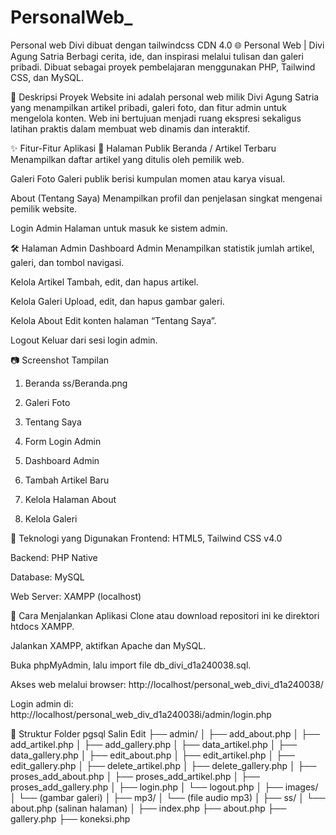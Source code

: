 # PersonalWeb_
Personal web Divi dibuat dengan tailwindcss CDN 4.0
🌐 Personal Web | Divi Agung Satria
Berbagi cerita, ide, dan inspirasi melalui tulisan dan galeri pribadi.
Dibuat sebagai proyek pembelajaran menggunakan PHP, Tailwind CSS, dan MySQL.

📌 Deskripsi Proyek
Website ini adalah personal web milik Divi Agung Satria yang menampilkan artikel pribadi, galeri foto, dan fitur admin untuk mengelola konten. Web ini bertujuan menjadi ruang ekspresi sekaligus latihan praktis dalam membuat web dinamis dan interaktif.

✨ Fitur-Fitur Aplikasi
📝 Halaman Publik
Beranda / Artikel Terbaru
Menampilkan daftar artikel yang ditulis oleh pemilik web.

Galeri Foto
Galeri publik berisi kumpulan momen atau karya visual.

About (Tentang Saya)
Menampilkan profil dan penjelasan singkat mengenai pemilik website.

Login Admin
Halaman untuk masuk ke sistem admin.

🛠 Halaman Admin
Dashboard Admin
Menampilkan statistik jumlah artikel, galeri, dan tombol navigasi.

Kelola Artikel
Tambah, edit, dan hapus artikel.

Kelola Galeri
Upload, edit, dan hapus gambar galeri.

Kelola About
Edit konten halaman “Tentang Saya”.

Logout
Keluar dari sesi login admin.

📷 Screenshot Tampilan
1. Beranda
ss/Beranda.png

2. Galeri Foto


3. Tentang Saya


4. Form Login Admin


5. Dashboard Admin


6. Tambah Artikel Baru


7. Kelola Halaman About


8. Kelola Galeri


🧰 Teknologi yang Digunakan
Frontend: HTML5, Tailwind CSS v4.0

Backend: PHP Native

Database: MySQL

Web Server: XAMPP (localhost)

🚀 Cara Menjalankan Aplikasi
Clone atau download repositori ini ke direktori htdocs XAMPP.

Jalankan XAMPP, aktifkan Apache dan MySQL.

Buka phpMyAdmin, lalu import file db_divi_d1a240038.sql.

Akses web melalui browser:
http://localhost/personal_web_divi_d1a240038/

Login admin di:
http://localhost/personal_web_div_d1a240038i/admin/login.php

📁 Struktur Folder
pgsql
Salin
Edit
├── admin/
│   ├── add_about.php
│   ├── add_artikel.php
│   ├── add_gallery.php
│   ├── data_artikel.php
│   ├── data_gallery.php
│   ├── edit_about.php
│   ├── edit_artikel.php
│   ├── edit_gallery.php
│   ├── delete_artikel.php
│   ├── delete_gallery.php
│   ├── proses_add_about.php
│   ├── proses_add_artikel.php
│   ├── proses_add_gallery.php
│   ├── login.php
│   └── logout.php
│
├── images/
│   └── (gambar galeri)
│
├── mp3/
│   └── (file audio mp3)
│
├── ss/
│   └── about.php (salinan halaman)
│
├── index.php
├── about.php
├── gallery.php
├── koneksi.php
